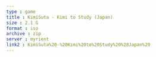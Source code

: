 ```yaml
---
type : game
title : KimiSuta - Kimi to Study (Japan)
size : 2.1 G
format : iso
archive : zip
server : myrient
link2 : KimiSuta%20-%20Kimi%20to%20Study%20%28Japan%29
---
```

